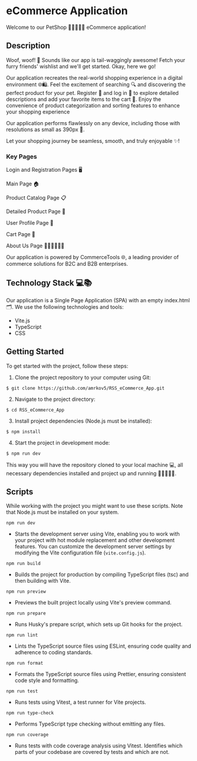 # eCommerce Application

Welcome to our PetShop 🐶🐱🐰🐹🦜 eCommerce application!

## Description

Woof, woof! 🐾 Sounds like our app is tail-waggingly awesome! Fetch your furry friends' wishlist and we'll get started. Okay, here we go!

Our application recreates the real-world shopping experience in a digital environment 🌐🛍️. Feel the excitement of searching 🔍 and discovering the perfect product for your pet. Register 📝 and log in 🔐 to explore detailed descriptions and add your favorite items to the cart 🛒. Enjoy the convenience of product categorization and sorting features to enhance your shopping experience

Our application performs flawlessly on any device, including those with resolutions as small as 390px 📲.

Let your shopping journey be seamless, smooth, and truly enjoyable ✨!

### Key Pages

Login and Registration Pages 🖥️

Main Page 🏠

Product Catalog Page 📋

Detailed Product Page 🔎

User Profile Page 👤

Cart Page 🛒

About Us Page 🙋‍♂️🙋‍♂️🙋‍♀️

Our application is powered by CommerceTools 🌐, a leading provider of commerce solutions for B2C and B2B enterprises.

## Technology Stack 💻📚

Our application is a Single Page Application (SPA) with an empty index.html 🗂️. We use the following technologies and tools:

- Vite.js
- TypeScript
- CSS

## Getting Started

To get started with the project, follow these steps:

1. Clone the project repository to your computer using Git:

```
$ git clone https://github.com/amrkov5/RSS_eCommerce_App.git
```

2. Navigate to the project directory:

```
$ cd RSS_eCommerce_App
```

3. Install project dependencies (Node.js must be installed):

```
$ npm install
```

4. Start the project in development mode:

```
$ npm run dev
```

This way you will have the repository cloned to your local machine 💻, all necessary dependencies installed and project up and running 🏃‍♂️🏃‍♂️🏃.

## Scripts

While working with the project you might want to use these scripts. Note that Node.js must be installed on your system.

```
npm run dev
```

- Starts the development server using Vite, enabling you to work with your project with hot module replacement and other development features. You can customize the development server settings by modifying the Vite configuration file (`vite.config.js`).

```
npm run build
```

- Builds the project for production by compiling TypeScript files (tsc) and then building with Vite.

```
npm run preview
```

- Previews the built project locally using Vite's preview command.

```
npm run prepare
```

- Runs Husky's prepare script, which sets up Git hooks for the project.

```
npm run lint
```

- Lints the TypeScript source files using ESLint, ensuring code quality and adherence to coding standards.

```
npm run format
```

- Formats the TypeScript source files using Prettier, ensuring consistent code style and formatting.

```
npm run test
```

- Runs tests using Vitest, a test runner for Vite projects.

```
npm run type-check
```

- Performs TypeScript type checking without emitting any files.

```
npm run coverage
```

- Runs tests with code coverage analysis using Vitest. Identifies which parts of your codebase are covered by tests and which are not.
